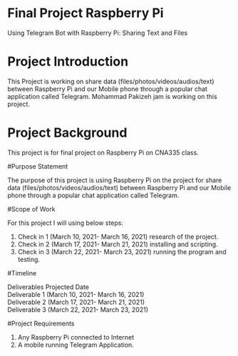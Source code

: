 #   Final Project Raspberry Pi

Using Telegram Bot with Raspberry Pi: Sharing Text and Files

# Project Introduction

This Project is working on share data (files/photos/videos/audios/text) between Raspberry Pi and our Mobile phone through a popular chat application called Telegram. Mohammad Pakizeh jam is working on this project.

# Project Background

This project is for final project on Raspberry Pi on CNA335 class. 

#Purpose Statement

The purpose of this project is using Raspberry Pi on the project for share data (files/photos/videos/audios/text) between Raspberry Pi and our Mobile phone through a popular chat application called Telegram. 

#Scope of Work

For this project I will using below steps: 
1.	Check in 1 (March 10, 2021- March 16, 2021) research of the project.
2.	Check in 2 (March 17, 2021- March 21, 2021) installing and scripting.
3.	Check in 3 (March 22, 2021- March 23, 2021) running the program and testing.

#Timeline

Deliverables	Projected Date		
Deliverable 1	(March 10, 2021- March 16, 2021)		
Deliverable 2	(March 17, 2021- March 21, 2021)		
Deliverable 3	(March 22, 2021- March 23, 2021)		

#Project Requirements

1.	Any Raspberry Pi connected to Internet
2.	A mobile running Telegram Application.
